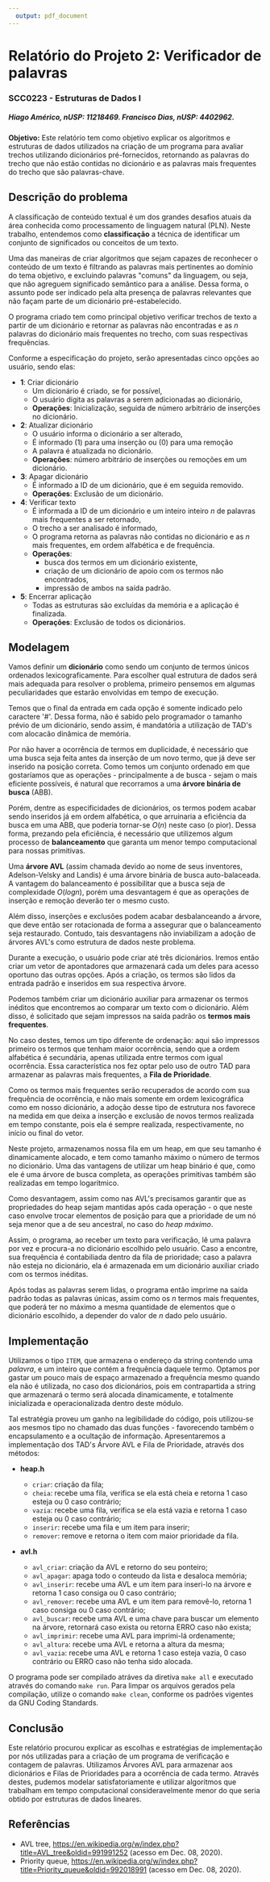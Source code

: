 ```yaml
---
  output: pdf_document
---
```


# Relatório do Projeto 2: Verificador de palavras
### SCC0223 - Estruturas de Dados I

##### Hiago Américo, nUSP: 11218469. Francisco Dias, nUSP: 4402962.

**Objetivo:** Este relatório tem como objetivo explicar os algoritmos e estruturas de dados utilizados na criação de um programa para avaliar trechos utilizando dicionários pré-fornecidos, retornando as palavras do trecho que não estão contidas no dicionário e as palavras mais frequentes do trecho que são palavras-chave.

## Descrição do problema

A classificação de conteúdo textual é um dos grandes desafios atuais da área conhecida como processamento de linguagem natural (PLN). Neste trabalho, entendemos como **classificação** a técnica de identificar um conjunto de significados ou conceitos de um texto.

Uma das maneiras de criar algoritmos que sejam capazes de reconhecer o conteúdo de um texto é filtrando as palavras mais pertinentes ao domínio do tema objetivo, e excluindo palavras "comuns" da linguagem, ou seja, que não agreguem significado semântico para a análise. Dessa forma, o assunto pode ser indicado pela alta presença de palavras relevantes que não façam parte de um dicionário pré-estabelecido.

O programa criado tem como principal objetivo verificar trechos de texto a partir de um dicionário e retornar as palavras não encontradas e as $n$ palavras do dicionário mais frequentes no trecho, com suas respectivas frequências.

Conforme a especificação do projeto, serão apresentadas cinco opções  ao usuário, sendo elas:

- **1**: Criar dicionário
  - Um dicionário é criado, se for possível,
  - O usuário digita as palavras a serem adicionadas ao dicionário,
  - **Operações**: Inicialização, seguida de número arbitrário de inserções no dicionário.
- **2**: Atualizar dicionário
  - O usuário informa o dicionário a ser alterado,
  - É informado (1) para uma inserção ou (0) para uma remoção
  - A palavra é atualizada no dicionário.
  - **Operações**: número arbitrário de inserções ou remoções em um dicionário.
- **3**: Apagar dicionário
  - É informado a ID de um dicionário, que é em seguida removido.
  - **Operações**: Exclusão de um dicionário.
- **4**: Verificar texto
  - É informada a ID de um dicionário e um inteiro inteiro $n$ de palavras mais frequentes a ser retornado,
  - O trecho a ser analisado é informado,
  - O programa retorna as palavras não contidas no dicionário e as $n$ mais frequentes, em ordem alfabética e de frequência.
  - **Operações**: 
    - busca dos termos em um dicionário existente,
    - criação de um dicionário de apoio com os termos não encontrados,
    - impressão de ambos na saída padrão.
- **5**: Encerrar aplicação
  - Todas as estruturas são excluídas da memória e a aplicação é finalizada.
  - **Operações**: Exclusão de todos os dicionários.

## Modelagem

Vamos definir um **dicionário** como sendo um conjunto de termos únicos ordenados lexicograficamente. Para escolher qual estrutura de dados será mais adequada para resolver o problema, primeiro pensemos em algumas peculiaridades que estarão envolvidas em tempo de execução.

Temos que o final da entrada em cada opção é somente indicado pelo caractere '#'. Dessa forma, não é sabido pelo programador o tamanho prévio de um dicionário, sendo assim, é mandatória a utilização de TAD's com alocacão dinâmica de memória.

Por não haver a ocorrência de termos em duplicidade, é necessário que uma busca seja feita antes da inserção de um novo termo, que já deve ser inserido na posição correta. Como temos um conjunto ordenado em que gostaríamos que as operações - principalmente a de busca - sejam o mais eficiente possíveis, é natural que recorramos a uma **árvore binária de busca** (ABB).

Porém, dentre as especificidades de dicionários, os termos podem acabar sendo inseridos já em ordem alfabética, o que arruinaria a eficiência da busca em uma ABB, que poderia tornar-se $O(n)$ neste caso (o pior). Dessa forma, prezando pela eficiência, é necessário que utilizemos algum processo de **balanceamento** que garanta um menor tempo computacional para nossas primitivas.

Uma **árvore AVL** (assim chamada devido ao nome de seus inventores, Adelson-Velsky and Landis) é uma árvore binária de busca auto-balaceada. A vantagem do balanceamento é possibilitar que a busca seja de complexidade $O(logn)$, porém uma desvantagem é que as operações de inserção e remoção deverão ter o mesmo custo.

Além disso, inserções e exclusões podem acabar desbalanceando a árvore, que deve então ser rotacionada de forma a assegurar que o balanceamento seja restaurado. Contudo, tais desvantagens não inviabilizam a adoção de árvores AVL's como estrutura de dados neste problema.

Durante a execução, o usuário pode criar até três dicionários. Iremos então criar um vetor de apontadores que armazenará cada um deles para acesso oportuno das outras opções. Após a criação, os termos são lidos da entrada padrão e inseridos em sua respectiva árvore.

Podemos também criar um dicionário auxiliar para armazenar os termos inéditos que encontremos ao comparar um texto com o dicionário. Além disso, é solicitado que sejam impressos na saída padrão os **termos mais frequentes**.

No caso destes, temos um tipo diferente de ordenação: aqui são impressos primeiro os termos que tenham maior ocorrência, sendo que a ordem alfabética é secundária, apenas utilizada entre termos com igual ocorrência. Essa característica nos fez optar pelo uso de outro TAD para armazenar as palavras mais frequentes, a **Fila de Prioridade**.

Como os termos mais frequentes serão recuperados de acordo com sua frequência de ocorrência, e não mais somente em ordem lexicográfica como em nosso dicionário, a adoção desse tipo de estrutura nos favorece na medida em que deixa a inserção e exclusão de novos termos realizada em tempo constante, pois ela é sempre realizada, respectivamente, no início ou final do vetor.

Neste projeto, armazenamos nossa fila em um heap, em que seu tamanho é dinamicamente alocado, e tem como tamanho máximo o número de termos no dicionário. Uma das vantagens de utilizar um heap binário é que, como ele é uma árvore de busca completa, as operações primitivas também são realizadas em tempo logarítmico.

Como desvantagem, assim como nas AVL's precisamos garantir que as propriedades do heap sejam mantidas após cada operação - o que neste caso envolve trocar elementos de posição para que a prioridade de um nó seja menor que a de seu ancestral, no caso do *heap máximo*.

Assim, o programa, ao receber um texto para verificação, lê uma palavra por vez e procura-a no dicionário escolhido pelo usuário. Caso a encontre, sua frequência é contabiliada dentro da fila de prioridade; caso a palavra não esteja no dicionário, ela é armazenada em um dicionário auxiliar criado com os termos inéditas.

Após todas as palavras serem lidas, o programa então imprime na saída padrão todas as palavras únicas, assim como os $n$ termos mais frequentes, que poderá ter no máximo a mesma quantidade de elementos que o dicionário escolhido, a depender do valor de $n$ dado pelo usuário.


## Implementação 

Utilizamos o tipo `ITEM`, que armazena o endereço da string contendo uma *palavra*, e um inteiro que contém a frequência daquele termo. Optamos por gastar um pouco mais de espaço armazenado a frequência mesmo quando ela não é utilizada, no caso dos dicionários, pois em contrapartida a string que armazenará o termo será alocada dinamicamente, e totalmente inicializada e operacionalizada dentro deste módulo.

Tal estratégia proveu um ganho na legibilidade do código, pois utilizou-se aos mesmos tipo no chamado das duas funções - favorecendo também o encapsulamento e a ocultação de informação.  Apresentaremos a implementação dos TAD's Árvore AVL e Fila de Prioridade, através dos métodos:

- **heap.h**
  - `criar`: criação da fila;
  - `cheia`: recebe uma fila, verifica se ela está cheia e retorna 1 caso esteja ou 0 caso contrário;
  - `vazia`: recebe uma fila, verifica se ela está vazia e retorna 1 caso esteja ou 0 caso contrário;
  - `inserir`: recebe uma fila e um item para inserir;
  - `remover`: remove e retorna o item com maior prioridade da fila.

- **avl.h**
  - `avl_criar`: criação da AVL e retorno do seu ponteiro;
  - `avl_apagar`: apaga todo o conteudo da lista e desaloca memória;
  - `avl_inserir`: recebe uma AVL e um item para inseri-lo na árvore e retorna 1 caso consiga ou 0 caso contrário;
  - `avl_remover`: recebe uma AVL e um item para removê-lo, retorna 1 caso consiga ou 0 caso contrário;
  - `avl_buscar`: recebe uma AVL e uma chave para buscar um elemento na árvore, retornará caso exista ou retorna ERRO caso não exista;
  - `avl_imprimir`: recebe uma AVL para imprimi-lá ordenamente;
  - `avl_altura`: recebe uma AVL e retorna a altura da mesma;
  - `avl_vazia`: recebe uma AVL e retorna 1 caso esteja vazia, 0 caso contrário ou ERRO caso não tenha sido alocada.

O programa pode ser compilado atráves da diretiva `make all` e executado através do comando `make run`. Para limpar os arquivos gerados pela compilação, utilize o comando `make clean`, conforme os padrões vigentes da GNU Coding Standards.

## Conclusão

Este relatório procurou explicar as escolhas e estratégias de implementação por nós utilizadas para a criação de um programa de verificação e contagem de palavras. Utilizamos Árvores AVL para armazenar aos dicionários e Filas de Prioridades para a ocorrência de cada termo. Através destes, pudemos modelar satisfatoriamente e utilizar algoritmos que trabalham em tempo computacional consideravelmente menor do que seria obtido por estruturas de dados lineares.

## Referências

 - AVL tree, https://en.wikipedia.org/w/index.php?title=AVL_tree&oldid=991991252 (acesso em Dec. 08, 2020). 
 - Priority queue, https://en.wikipedia.org/w/index.php?title=Priority_queue&oldid=992018991 (acesso em Dec. 08, 2020). 
  